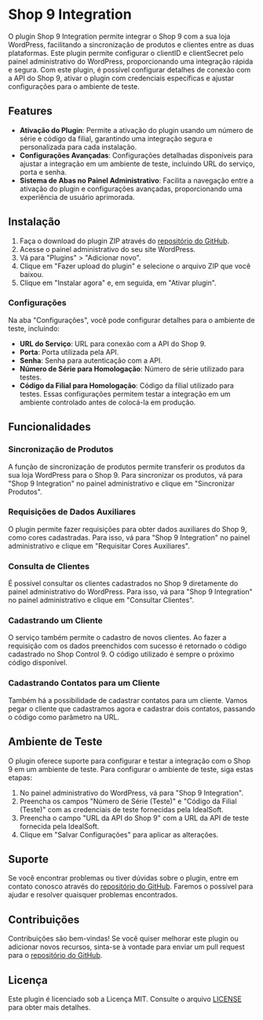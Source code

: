 # Shop 9 Integration

O plugin Shop 9 Integration permite integrar o Shop 9 com a sua loja WordPress, facilitando a sincronização de produtos e clientes entre as duas plataformas. Este plugin permite configurar o clientID e clientSecret pelo painel administrativo do WordPress, proporcionando uma integração rápida e segura. 
Com este plugin, é possível configurar detalhes de conexão com a API do Shop 9, ativar o plugin com credenciais específicas e ajustar configurações para o ambiente de teste.

## Features

- **Ativação do Plugin**: Permite a ativação do plugin usando um número de série e código da filial, garantindo uma integração segura e personalizada para cada instalação.
- **Configurações Avançadas**: Configurações detalhadas disponíveis para ajustar a integração em um ambiente de teste, incluindo URL do serviço, porta e senha.
- **Sistema de Abas no Painel Administrativo**: Facilita a navegação entre a ativação do plugin e configurações avançadas, proporcionando uma experiência de usuário aprimorada.
  
## Instalação

1. Faça o download do plugin ZIP através do [repositório do GitHub](https://github.com/Cbih939/shop9-integration/releases/latest).
2. Acesse o painel administrativo do seu site WordPress.
3. Vá para "Plugins" > "Adicionar novo".
4. Clique em "Fazer upload do plugin" e selecione o arquivo ZIP que você baixou.
5. Clique em "Instalar agora" e, em seguida, em "Ativar plugin".

### Configurações

Na aba "Configurações", você pode configurar detalhes para o ambiente de teste, incluindo:

- **URL do Serviço**: URL para conexão com a API do Shop 9.
- **Porta**: Porta utilizada pela API.
- **Senha**: Senha para autenticação com a API.
- **Número de Série para Homologação**: Número de série utilizado para testes.
- **Código da Filial para Homologação**: Código da filial utilizado para testes.
Essas configurações permitem testar a integração em um ambiente controlado antes de colocá-la em produção.

## Funcionalidades

### Sincronização de Produtos

A função de sincronização de produtos permite transferir os produtos da sua loja WordPress para o Shop 9. Para sincronizar os produtos, vá para "Shop 9 Integration" no painel administrativo e clique em "Sincronizar Produtos".

### Requisições de Dados Auxiliares

O plugin permite fazer requisições para obter dados auxiliares do Shop 9, como cores cadastradas. Para isso, vá para "Shop 9 Integration" no painel administrativo e clique em "Requisitar Cores Auxiliares".

### Consulta de Clientes

É possível consultar os clientes cadastrados no Shop 9 diretamente do painel administrativo do WordPress. Para isso, vá para "Shop 9 Integration" no painel administrativo e clique em "Consultar Clientes".

### Cadastrando um Cliente

O serviço também permite o cadastro de novos clientes. Ao fazer a requisição com os dados preenchidos com sucesso é retornado o código cadastrado no Shop Control 9. O código utilizado é sempre o próximo código disponível.

### Cadastrando Contatos para um Cliente

Também há a possibilidade de cadastrar contatos para um cliente. Vamos pegar o cliente que cadastramos agora e cadastrar dois contatos, passando o código como parâmetro na URL.

## Ambiente de Teste

O plugin oferece suporte para configurar e testar a integração com o Shop 9 em um ambiente de teste. Para configurar o ambiente de teste, siga estas etapas:

1. No painel administrativo do WordPress, vá para "Shop 9 Integration".
2. Preencha os campos "Número de Série (Teste)" e "Código da Filial (Teste)" com as credenciais de teste fornecidas pela IdealSoft.
3. Preencha o campo "URL da API do Shop 9" com a URL da API de teste fornecida pela IdealSoft.
4. Clique em "Salvar Configurações" para aplicar as alterações.

## Suporte

Se você encontrar problemas ou tiver dúvidas sobre o plugin, entre em contato conosco através do [repositório do GitHub](https://github.com/Cbih939/shop9-integration/issues). Faremos o possível para ajudar e resolver quaisquer problemas encontrados.

## Contribuições

Contribuições são bem-vindas! Se você quiser melhorar este plugin ou adicionar novos recursos, sinta-se à vontade para enviar um pull request para o [repositório do GitHub](https://github.com/Cbih939/shop9-integration).

## Licença

Este plugin é licenciado sob a Licença MIT. Consulte o arquivo [LICENSE](LICENSE) para obter mais detalhes.
